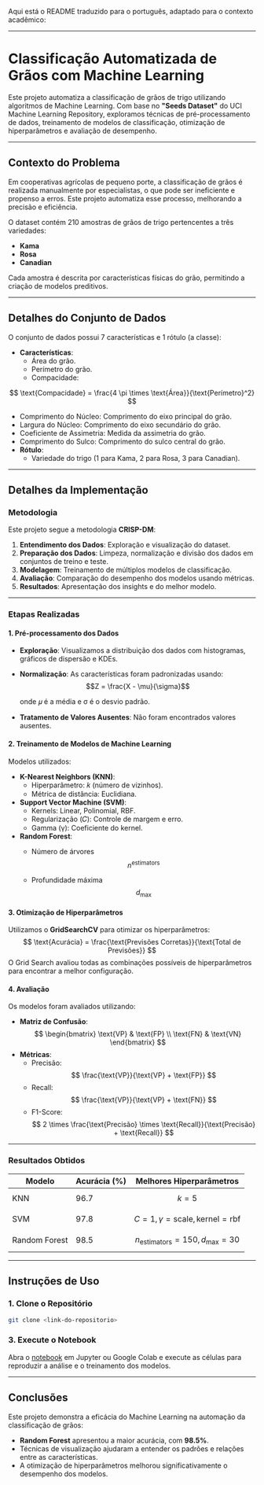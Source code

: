 Aqui está o README traduzido para o português, adaptado para o contexto acadêmico:

---

# **Classificação Automatizada de Grãos com Machine Learning**

Este projeto automatiza a classificação de grãos de trigo utilizando algoritmos de Machine Learning. Com base no **"Seeds Dataset"** do UCI Machine Learning Repository, exploramos técnicas de pré-processamento de dados, treinamento de modelos de classificação, otimização de hiperparâmetros e avaliação de desempenho.

---

## **Contexto do Problema**

Em cooperativas agrícolas de pequeno porte, a classificação de grãos é realizada manualmente por especialistas, o que pode ser ineficiente e propenso a erros. Este projeto automatiza esse processo, melhorando a precisão e eficiência.

O dataset contém 210 amostras de grãos de trigo pertencentes a três variedades:
- **Kama**
- **Rosa**
- **Canadian**

Cada amostra é descrita por características físicas do grão, permitindo a criação de modelos preditivos.

---

## **Detalhes do Conjunto de Dados**

O conjunto de dados possui 7 características e 1 rótulo (a classe):
- **Características**:
  - Área do grão.
  - Perímetro do grão.
  - Compacidade:

$$
\text{Compacidade} = \frac{4 \pi \times \text{Área}}{\text{Perímetro}^2}
$$
  - Comprimento do Núcleo: Comprimento do eixo principal do grão.
  - Largura do Núcleo: Comprimento do eixo secundário do grão.
  - Coeficiente de Assimetria: Medida da assimetria do grão.
  - Comprimento do Sulco: Comprimento do sulco central do grão.
- **Rótulo**:
  - Variedade do trigo (1 para Kama, 2 para Rosa, 3 para Canadian).

---

## **Detalhes da Implementação**

### **Metodologia**
Este projeto segue a metodologia **CRISP-DM**:
1. **Entendimento dos Dados**: Exploração e visualização do dataset.
2. **Preparação dos Dados**: Limpeza, normalização e divisão dos dados em conjuntos de treino e teste.
3. **Modelagem**: Treinamento de múltiplos modelos de classificação.
4. **Avaliação**: Comparação do desempenho dos modelos usando métricas.
5. **Resultados**: Apresentação dos insights e do melhor modelo.

---

### **Etapas Realizadas**

#### **1. Pré-processamento dos Dados**
- **Exploração**: Visualizamos a distribuição dos dados com histogramas, gráficos de dispersão e KDEs.
- **Normalização**: As características foram padronizadas usando:
$$Z = \frac{X - \mu}{\sigma}$$
  
  onde 𝜇 é a média e σ é o desvio padrão.
- **Tratamento de Valores Ausentes**: Não foram encontrados valores ausentes.

#### **2. Treinamento de Modelos de Machine Learning**
Modelos utilizados:
- **K-Nearest Neighbors (KNN)**:
  - Hiperparâmetro: 𝑘 (número de vizinhos).
  - Métrica de distância: Euclidiana.
- **Support Vector Machine (SVM)**:
  - Kernels: Linear, Polinomial, RBF.
  - Regularização (𝐶): Controle de margem e erro.
  - Gamma (γ): Coeficiente do kernel.
- **Random Forest**:
  - Número de árvores $$ n^{\text{estimators}} $$

  - Profundidade máxima $$ d_{\text{max}} $$

#### **3. Otimização de Hiperparâmetros**
Utilizamos o **GridSearchCV** para otimizar os hiperparâmetros:
$$
\text{Acurácia} = \frac{\text{Previsões Corretas}}{\text{Total de Previsões}}
$$
O Grid Search avaliou todas as combinações possíveis de hiperparâmetros para encontrar a melhor configuração.

#### **4. Avaliação**
Os modelos foram avaliados utilizando:
- **Matriz de Confusão**:
  $$
  \begin{bmatrix}
  \text{VP} & \text{FP} \\
  \text{FN} & \text{VN}
  \end{bmatrix}
  $$
- **Métricas**:
  - Precisão: $$ \frac{\text{VP}}{\text{VP} + \text{FP}} $$
  - Recall: $$ \frac{\text{VP}}{\text{VP} + \text{FN}} $$
  - F1-Score: $$ 2 \times \frac{\text{Precisão} \times \text{Recall}}{\text{Precisão} + \text{Recall}} $$

---

### **Resultados Obtidos**
| Modelo           | Acurácia (%) | Melhores Hiperparâmetros          |
|------------------|--------------|-----------------------------------|
| KNN              | 96.7         | $$ k = 5 $$                      |
| SVM              | 97.8         | $$ C = 1, \gamma = \text{scale}, \text{kernel} = \text{rbf} $$ |
| Random Forest    | 98.5         | $$ n_{\text{estimators}} = 150, d_{\text{max}} = 30 $$ |

---

## **Instruções de Uso**

### **1. Clone o Repositório**
```bash
git clone <link-do-repositorio>
```

### **3. Execute o Notebook**
Abra o [notebook](./src/FASE_04_CTWP_Cap11.ipynb) em Jupyter ou Google Colab e execute as células para reproduzir a análise e o treinamento dos modelos.

---

## **Conclusões**

Este projeto demonstra a eficácia do Machine Learning na automação da classificação de grãos:
- **Random Forest** apresentou a maior acurácia, com **98.5%**.
- Técnicas de visualização ajudaram a entender os padrões e relações entre as características.
- A otimização de hiperparâmetros melhorou significativamente o desempenho dos modelos.
